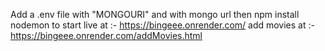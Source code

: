 Add a .env file with "MONGOURI" and with mongo url
then
npm install
nodemon
to start
live at :- https://bingeee.onrender.com/
add movies at :- https://bingeee.onrender.com/addMovies.html
